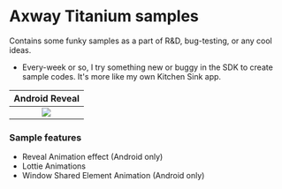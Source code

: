 # Axway Titanium samples
Contains some funky samples as a part of R&amp;D, bug-testing, or any cool ideas.

* Every-week or so, I try something new or buggy in the SDK to create sample codes. It's more like my own Kitchen Sink app.


| Android Reveal|
|:-------------------------:|
|  ![](https://github.com/prashantsaini1/titanium-samples/blob/master/Reveal_Animation.gif)   |


### Sample features
* Reveal Animation effect (Android only)
* Lottie Animations
* Window Shared Element Animation (Android only)
